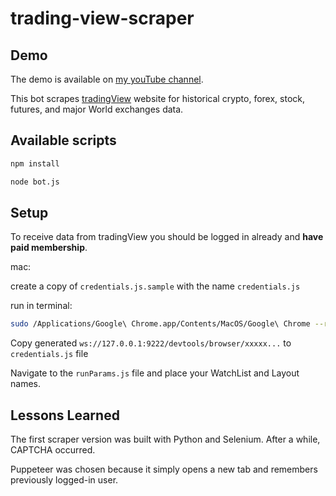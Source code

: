 # trading-view-scraper

## Demo

The demo is available on [my youTube channel](https://www.youtube.com/watch?v=63JEKOURBzo).

This bot scrapes [tradingView](https://www.tradingview.com) website for historical crypto, forex, stock, futures, and major World exchanges data.

## Available scripts

```bash
npm install
```

```bash
node bot.js
```

## Setup

To receive data from tradingView you should be logged in already and **have paid membership**.

mac:

create a copy of `credentials.js.sample` with the name `credentials.js`

run in terminal:

```bash
sudo /Applications/Google\ Chrome.app/Contents/MacOS/Google\ Chrome --remote-debugging-port=9222
```

Copy generated `ws://127.0.0.1:9222/devtools/browser/xxxxx...` to `credentials.js` file

Navigate to the `runParams.js` file and place your WatchList and Layout names.

## Lessons Learned

The first scraper version was built with Python and Selenium. After a while, CAPTCHA occurred.

Puppeteer was chosen because it simply opens a new tab and remembers previously logged-in user.
